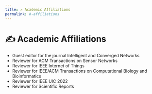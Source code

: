```yaml
---
title: ✍️ Academic Affiliations
permalink: #-affiliations
---
```



# ✍️ Academic Affiliations

- Guest editor for the journal Intelligent and Converged Networks
- Reviewer for ACM Transactions on Sensor Networks
- Reviewer for IEEE Internet of Things
- Reviewer for IEEE/ACM Transactions on Computational Biology and Bioinformatics
- Reviewer for IEEE UIC 2022
- Reviewer for Scientific Reports
